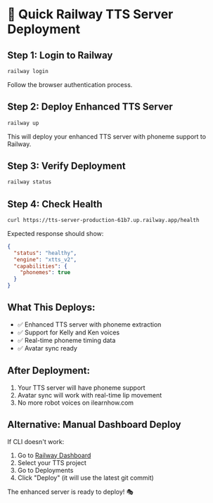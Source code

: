 # 🚀 Quick Railway TTS Server Deployment

## Step 1: Login to Railway
```bash
railway login
```
Follow the browser authentication process.

## Step 2: Deploy Enhanced TTS Server
```bash
railway up
```

This will deploy your enhanced TTS server with phoneme support to Railway.

## Step 3: Verify Deployment
```bash
railway status
```

## Step 4: Check Health
```bash
curl https://tts-server-production-61b7.up.railway.app/health
```

Expected response should show:
```json
{
  "status": "healthy",
  "engine": "xtts_v2",
  "capabilities": {
    "phonemes": true
  }
}
```

## What This Deploys:
- ✅ Enhanced TTS server with phoneme extraction
- ✅ Support for Kelly and Ken voices
- ✅ Real-time phoneme timing data
- ✅ Avatar sync ready

## After Deployment:
1. Your TTS server will have phoneme support
2. Avatar sync will work with real-time lip movement
3. No more robot voices on ilearnhow.com

## Alternative: Manual Dashboard Deploy
If CLI doesn't work:
1. Go to [Railway Dashboard](https://railway.app/)
2. Select your TTS project
3. Go to Deployments
4. Click "Deploy" (it will use the latest git commit)

The enhanced server is ready to deploy! 🎭
